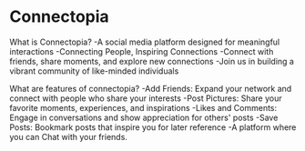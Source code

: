 # Connectopia
What is Connectopia?
-A social media platform designed for meaningful interactions
-Connecting People, Inspiring Connections
-Connect with friends, share moments, and explore new connections
-Join us in building a vibrant community of like-minded individuals

What are features of connectopia?
-Add Friends: Expand your network and connect with people who share your interests
-Post Pictures: Share your favorite moments, experiences, and inspirations
-Likes and Comments: Engage in conversations and show appreciation for others' posts
-Save Posts: Bookmark posts that inspire you for later reference
-A platform where you can Chat with your friends.
